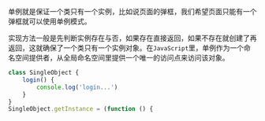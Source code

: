 单例就是保证一个类只有一个实例，比如说页面的弹框，我们希望页面只能有一个弹框就可以使用单例模式。

实现方法一般是先判断实例存在与否，如果存在直接返回，如果不存在就创建了再返回，这就确保了一个类只有一个实例对象。在```JavaScript```里，单例作为一个命名空间提供者，从全局命名空间里提供一个唯一的访问点来访问该对象。

```js
class SingleObject {
    login() {
        console.log('login...')
    }
}
SingleObject.getInstance = (function () {
   